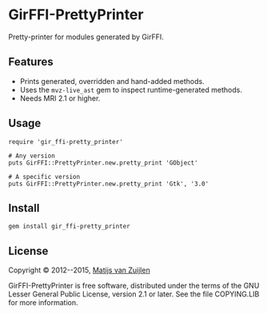 # GirFFI-PrettyPrinter

Pretty-printer for modules generated by GirFFI.

## Features

* Prints generated, overridden and hand-added methods.
* Uses the `mvz-live_ast` gem to inspect runtime-generated methods.
* Needs MRI 2.1 or higher.

## Usage

    require 'gir_ffi-pretty_printer'

    # Any version
    puts GirFFI::PrettyPrinter.new.pretty_print 'GObject'

    # A specific version
    puts GirFFI::PrettyPrinter.new.pretty_print 'Gtk', '3.0'

## Install

    gem install gir_ffi-pretty_printer

## License

Copyright &copy; 2012--2015, [Matijs van Zuijlen](http://www.matijs.net/)

GirFFI-PrettyPrinter is free software, distributed under the terms of
the GNU Lesser General Public License, version 2.1 or later. See the
file COPYING.LIB for more information.
